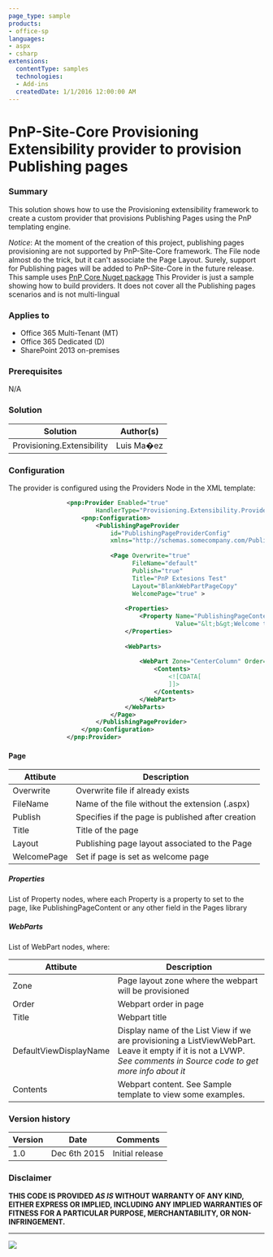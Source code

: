 ```yaml
---
page_type: sample
products:
- office-sp
languages:
- aspx
- csharp
extensions:
  contentType: samples
  technologies:
  - Add-ins
  createdDate: 1/1/2016 12:00:00 AM
---
```

# PnP-Site-Core Provisioning Extensibility provider to provision Publishing pages #

### Summary ###
This solution shows how to use the Provisioning extensibility framework to create a custom provider that provisions Publishing Pages using the PnP templating engine.

*Notice*: 
At the moment of the creation of this project, publishing pages provisioning are not supported by PnP-Site-Core framework. The File node almost do the trick, but it can't associate the Page Layout.
Surely, support for Publishing pages will be added to PnP-Site-Core in the future release.
This sample uses [PnP Core Nuget package](https://github.com/OfficeDev/PnP-sites-core)
This Provider is just a sample showing how to build providers. It does not cover all the Publishing pages scenarios and is not multi-lingual

### Applies to ###
- Office 365 Multi-Tenant (MT)
- Office 365 Dedicated (D)
- SharePoint 2013 on-premises

### Prerequisites ###
N/A

### Solution ###
Solution | Author(s)
---------|----------
Provisioning.Extensibility | Luis Ma�ez

### Configuration ###
The provider is configured using the Providers Node in the XML template:

```xml
				<pnp:Provider Enabled="true" 
						HandlerType="Provisioning.Extensibility.Providers.PublishingPageProvisioningExtensibilityProvider, Provisioning.Extensibility.Providers, Version=1.0.0.0, Culture=neutral, PublicKeyToken=null">
					<pnp:Configuration>
						<PublishingPageProvider 
							id="PublishingPageProviderConfig" 
							xmlns="http://schemas.somecompany.com/PublishingPageProvisioningExtensibilityProviderConfiguration">
							
							<Page Overwrite="true"
								  FileName="default"
								  Publish="true"
								  Title="PnP Extesions Test"
								  Layout="BlankWebPartPageCopy"
								  WelcomePage="true" >
								
								<Properties>
									<Property Name="PublishingPageContent" 
											  Value="&lt;b&gt;Welcome to PnP&lt;/b&gt;. This is an Extensions sample." />
								</Properties>
								
								<WebParts>
									
									<WebPart Zone="CenterColumn" Order="0" Title="LinksList Custom JSLink" DefaultViewDisplayName="All Links">
										<Contents>
											<![CDATA[
											]]>
										</Contents>
									</WebPart>
								</WebParts>
							</Page>
						</PublishingPageProvider>
					</pnp:Configuration>
				</pnp:Provider>
```

#### Page ####
Attibute|Description
--------|-----------
Overwrite|Overwrite file if already exists
FileName|Name of the file without the extension (.aspx)
Publish|Specifies if the page is published after creation
Title|Title of the page
Layout|Publishing page layout associated to the Page
WelcomePage|Set if page is set as welcome page

##### Properties #####
List of Property nodes, where each Property is a property to set to the page, like PublishingPageContent or any other field in the Pages library

##### WebParts #####
List of WebPart nodes, where:

Attibute|Description
--------|-----------
Zone|Page layout zone where the webpart will be provisioned
Order|Webpart order in page
Title|Webpart title
DefaultViewDisplayName|Display name of the List View if we are provisioning a ListViewWebPart. Leave it empty if it is not a LVWP. *See comments in Source code to get more info about it*
Contents|Webpart content. See Sample template to view some examples.

### Version history ###

Version  | Date | Comments
---------| -----| --------
1.0  | Dec 6th 2015 | Initial release

### Disclaimer ###
**THIS CODE IS PROVIDED *AS IS* WITHOUT WARRANTY OF ANY KIND, EITHER EXPRESS OR IMPLIED, INCLUDING ANY IMPLIED WARRANTIES OF FITNESS FOR A PARTICULAR PURPOSE, MERCHANTABILITY, OR NON-INFRINGEMENT.**

----------

<img src="https://telemetry.sharepointpnp.com/pnp/samples/Provisioning.Extensibility" />